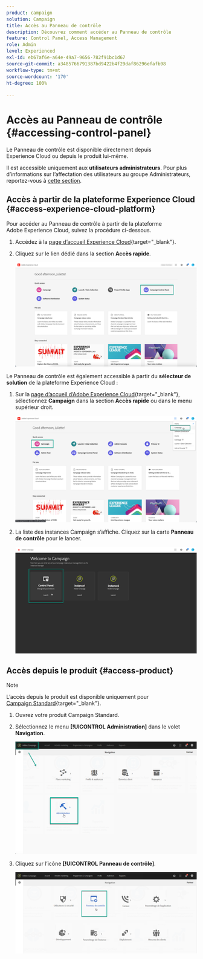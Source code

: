 ```yaml
---
product: campaign
solution: Campaign
title: Accès au Panneau de contrôle
description: Découvrez comment accéder au Panneau de contrôle
feature: Control Panel, Access Management
role: Admin
level: Experienced
exl-id: eb67af6e-a64e-49a7-9656-782f91bc1d67
source-git-commit: a3485766791387bd9422b4f29daf86296efafb98
workflow-type: tm+mt
source-wordcount: '170'
ht-degree: 100%

---
```


# Accès au Panneau de contrôle {#accessing-control-panel}

Le Panneau de contrôle est disponible directement depuis Experience Cloud ou depuis le produit lui-même.

Il est accessible uniquement aux **utilisateurs administrateurs**. Pour plus d’informations sur l’affectation des utilisateurs au groupe Administrateurs, reportez-vous à [cette section](../../discover/using/managing-permissions.md).

## Accès à partir de la plateforme Experience Cloud {#access-experience-cloud-platform}

Pour accéder au Panneau de contrôle à partir de la plateforme Adobe Experience Cloud, suivez la procédure ci-dessous.

1. Accédez à la [page d’accueil Experience Cloud](https://experiencecloud.adobe.com/){target="_blank"}.

1. Cliquez sur le lien dédié dans la section **Accès rapide**.

   ![](assets/do-not-localize/quickaccess.png)

Le Panneau de contrôle est également accessible à partir du **sélecteur de solution** de la plateforme Experience Cloud :

1. Sur la [page d’accueil d’Adobe Experience Cloud](https://experiencecloud.adobe.com/){target="_blank"}, sélectionnez **Campaign** dans la section **Accès rapide** ou dans le menu supérieur droit.

   ![](assets/do-not-localize/control_panel_access1.png)

1. La liste des instances Campaign s’affiche. Cliquez sur la carte **Panneau de contrôle** pour le lancer.

   ![](assets/do-not-localize/control_panel_access2.png)

## Accès depuis le produit {#access-product}

>[!NOTE]
>
>L’accès depuis le produit est disponible uniquement pour [Campaign Standard](https://experienceleague.adobe.com/docs/campaign-standard/using/campaign-standard-home.html?lang=fr){target="_blank"}.

1. Ouvrez votre produit Campaign Standard.

1. Sélectionnez le menu **[!UICONTROL Administration]** dans le volet **Navigation**.

   ![](assets/control_panel_access3.png)

1. Cliquez sur l’icône **[!UICONTROL Panneau de contrôle]**.

   ![](assets/control_panel_access4.png)
